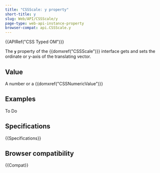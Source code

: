 ```yaml
---
title: "CSSScale: y property"
short-title: y
slug: Web/API/CSSScale/y
page-type: web-api-instance-property
browser-compat: api.CSSScale.y
---
```


{{APIRef("CSS Typed OM")}}

The **`y`** property of the
{{domxref("CSSScale")}} interface gets and sets the ordinate or y-axis of the
translating vector.

## Value

A number or a {{domxref("CSSNumericValue")}}

## Examples

To Do

## Specifications

{{Specifications}}

## Browser compatibility

{{Compat}}
